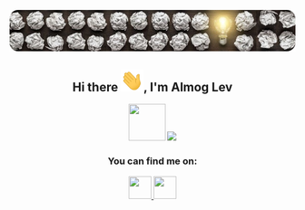   ![](innovation-narrow-round.png)
<html>
  <!--<div align="center">
    <img src="https://github.com/raghavk16/raghavk16/blob/master/octo.gif" alt="GitHub Logo" width="120" height="120" />
  </div>-->

  <h2 align="center">Hi there <img src="https://raw.githubusercontent.com/ABSphreak/ABSphreak/master/gifs/Hi.gif" width="40px">, I'm Almog Lev</h2>

  <div>
    <p align="center">
      <a href="https://www.github.com/almoglev" target="_blank"><img src="https://github.com/raghavk16/raghavk16/blob/master/octo.gif" width="65" height="65"/></a>
      <img src="https://readme-typing-svg.herokuapp.com/?lines=Software%20Engineer%20at%20WSC%20Sports;Holding%20B.Sc.%20in%20Computer%20Science;Always%20learning%20new%20technologies&font=Fira%20Code&center=true&width=380&height=45&color=f75c7e&vCenter=true&size=18"></a>
    </p>
  </div>
  
<div align="center">
  <h3 align="center">You can find me on:</h3>
  <a href="https://www.linkedin.com/in/almoglev" target="_blank">
    <img src="https://img.icons8.com/external-tal-revivo-color-tal-revivo/24/000000/external-linkedin-in-logo-used-for-professional-networking-logo-color-tal-revivo.png" width="40" height="40"/>
  </a>
  <a href="https://almoglev.github.io/" target="_blank"><img src="https://img.icons8.com/cotton/64/000000/website--v1.png" width="40" height="40"/></a>
</div>
  
</html>
